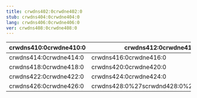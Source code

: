 ```yaml
---
title: crwdns402:0crwdne402:0
stub: crwdns404:0crwdne404:0
lang: crwdns406:0crwdne406:0
ver: crwdns408:0crwdne408:0
---
```


| crwdns410:0crwdne410:0 | crwdns412:0crwdne412:0                   |
| ---------------------- | ---------------------------------------- |
| crwdns414:0crwdne414:0 | crwdns416:0crwdne416:0                   |
| crwdns418:0crwdne418:0 | crwdns420:0crwdne420:0                   |
| crwdns422:0crwdne422:0 | crwdns424:0crwdne424:0                   |
| crwdns426:0crwdne426:0 | crwdns428:0%27scrwdnd428:0%27crwdne428:0 | crwdns430:0{: .table .table-striped}crwdne430:0